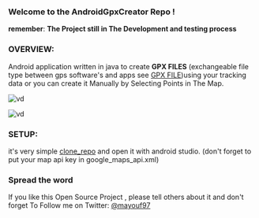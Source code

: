 ### Welcome to the AndroidGpxCreator Repo !

 **remember**: 
**The Project still in The Development and testing process**

### OVERVIEW:
Android application written in java to create **GPX FILES** (exchangeable file type between gps software's and apps see [GPX FILE](https://en.wikipedia.org/wiki/GPS_Exchange_Format))using your tracking data or you can create it Manually by Selecting Points in The Map.

![vd](https://cdn6.aptoide.com/imgs/2/2/e/22e9f07339e4193d389c9e75bac51da0_screen.png?h=900)

![vd](https://cdn6.aptoide.com/imgs/4/2/3/4230239e4196016a83dc1f6bdd6ec327_screen.png?h=900)

### SETUP: 
it's very simple [clone_repo](https://codeload.github.com/Mayouf97/AndroidGpxCreator/zip/master)  and open it with android studio. (don't forget to put your map api key in google_maps_api.xml)

### Spread the word
If you like this Open Source Project , please tell others about it and 
don't forget To Follow me on Twitter: [@mayouf97](https://twitter.com/Mayouf97 )

